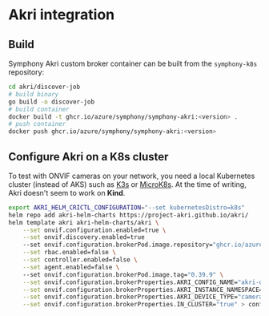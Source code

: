 # Akri integration

## Build

Symphony Akri custom broker container can be built from the `symphony-k8s` repository:

```bash
cd akri/discover-job
# build binary
go build -o discover-job
# build container
docker build -t ghcr.io/azure/symphony/symphony-akri:<version> .
# push container
docker push ghcr.io/azure/symphony/symphony-akri:<version>
```

## Configure Akri on a K8s cluster

To test with ONVIF cameras on your network, you need a local Kubernetes cluster (instead of AKS) such as [K3s](../build_deployment/k3s.md) or [MicroK8s](../build_deployment/microk8s.md). At the time of writing, Akri doesn't seem to work on **Kind**.

```bash
export AKRI_HELM_CRICTL_CONFIGURATION="--set kubernetesDistro=k8s"
helm repo add akri-helm-charts https://project-akri.github.io/akri/
helm template akri akri-helm-charts/akri \
    --set onvif.configuration.enabled=true \
    --set onvif.discovery.enabled=true
    --set onvif.configuration.brokerPod.image.repository="ghcr.io/azure/symphony/symphony-akri" \
    --set rbac.enabled=false \
    --set controller.enabled=false \
    --set agent.enabled=false \ 
    --set onvif.configuration.brokerPod.image.tag="0.39.9" \
    --set onvif.configuration.brokerProperties.AKRI_CONFIG_NAME="akri-onvif" \
    --set onvif.configuration.brokerProperties.AKRI_INSTANCE_NAMESPACE="default" \
    --set onvif.configuration.brokerProperties.AKRI_DEVICE_TYPE="camera" \
    --set onvif.configuration.brokerProperties.IN_CLUSTER="true" > configuration.yaml
```
